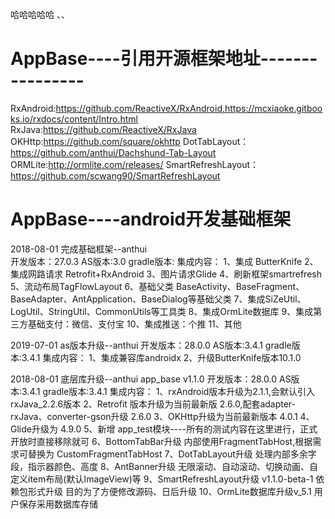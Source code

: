 
哈哈哈哈哈
、、
# AppBase----引用开源框架地址----------------
RxAndroid:https://github.com/ReactiveX/RxAndroid,https://mcxiaoke.gitbooks.io/rxdocs/content/Intro.html
RxJava:https://github.com/ReactiveX/RxJava
OKHttp:https://github.com/square/okhttp
DotTabLayout：https://github.com/anthui/Dachshund-Tab-Layout
ORMLite:http://ormlite.com/releases/
SmartRefreshLayout：https://github.com/scwang90/SmartRefreshLayout

# AppBase----android开发基础框架
2018-08-01  完成基础框架--anthui  
开发版本：27.0.3
AS版本:3.0
gradle版本:
集成内容：
    1、集成 ButterKnife
    2、集成网路请求 Retrofit+RxAndroid
    3、图片请求Glide
    4、刷新框架smartrefresh
    5、流动布局TagFlowLayout
    6、基础父类 BaseActivity、BaseFragment、BaseAdapter、AntApplication、BaseDialog等基础父类
    7、集成SiZeUtil、LogUtil、StringUtil、CommonUtils等工具类
    8、集成OrmLite数据库
    9、集成第三方基础支付：微信、支付宝
    10、集成推送：个推
    11、其他

2019-07-01  as版本升级--anthui
开发版本：28.0.0
AS版本:3.4.1
gradle版本:3.4.1
集成内容：
    1、集成兼容库androidx
    2、升级ButterKnife版本10.1.0

2018-08-01  底层库升级--anthui
app_base v1.1.0
开发版本：28.0.0
AS版本:3.4.1
gradle版本:3.4.1
集成内容：
   1、rxAndroid版本升级为2.1.1,会默认引入rxJava_2.2.6版本
   2、Retrofit 版本升级为当前最新版 2.6.0,配套adapter-rxJava、converter-gson升级 2.6.0
   3、OKHttp升级为当前最新版本 4.0.1
   4、Glide升级为 4.9.0
   5、新增 app_test模块----所有的测试内容在这里进行，正式开放时直接移除就可
   6、BottomTabBar升级 内部使用FragmentTabHost,根据需求可替换为 CustomFragmentTabHost
   7、DotTabLayout升级 处理内部多余字段，指示器颜色、高度
   8、AntBanner升级 无限滚动、自动滚动、切换动画、自定义item布局(默认ImageView)等
   9、SmartRefreshLayout升级 v1.1.0-beta-1 依赖包形式升级 目的为了方便修改源码、日后升级
   10、OrmLite数据库升级v_5.1 用户保存采用数据库存储



